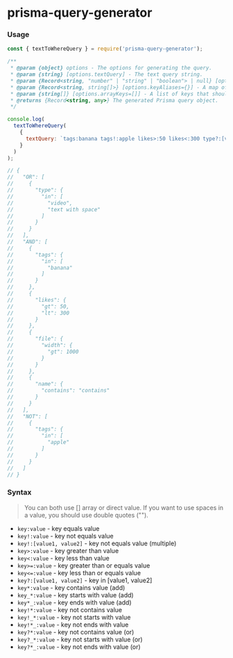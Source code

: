 # prisma-query-generator


### Usage

```js
const { textToWhereQuery } = require('prisma-query-generator');

/**
 * @param {object} options - The options for generating the query.
 * @param {string} [options.textQuery] - The text query string.
 * @param {Record<string, "number" | "string" | "boolean"> | null} [options.validKeys=null] - A map of valid keys and their expected types.
 * @param {Record<string, string[]>} [options.keyAliases={}] - A map of key aliases to their corresponding original keys.
 * @param {string[]} [options.arrayKeys=[]] - A list of keys that should be treated as arrays.
 * @returns {Record<string, any>} The generated Prisma query object.
 */

console.log(
  textToWhereQuery(
    {
      textQuery: `tags:banana tags!:apple likes>:50 likes<:300 type?:[video, "text with space"], file.width>:1000 name*:contains`,
    }
  )
);

// {
//   "OR": [
//     {
//       "type": {
//         "in": [
//           "video",
//           "text with space"
//         ]
//       }
//     }
//   ],
//   "AND": [
//     {
//       "tags": {
//         "in": [
//           "banana"
//         ]
//       }
//     },
//     {
//       "likes": {
//         "gt": 50,
//         "lt": 300
//       }
//     },
//     {
//       "file": {
//         "width": {
//           "gt": 1000
//         }
//       }
//     },
//     {
//       "name": {
//         "contains": "contains"
//       }
//     }
//   ],
//   "NOT": [
//     {
//       "tags": {
//         "in": [
//           "apple"
//         ]
//       }
//     }
//   ]
// }
```

### Syntax
> You can both use [] array or direct value. If you want to use spaces in a value, you should use double quotes (""). 
- `key:value` - key equals value
- `key!:value` - key not equals value
- `key!:[value1, value2]` - key not equals value (multiple)
- `key>:value` - key greater than value
- `key<:value` - key less than value
- `key>=:value` - key greater than or equals value
- `key<=:value` - key less than or equals value
- `key?:[value1, value2]` - key in [value1, value2]
- `key*:value` - key contains value (add)
- `key_*:value` - key starts with value (add)
- `key*_:value` - key ends with value (add)
- `key!*:value` - key not contains value
- `key!_*:value` - key not starts with value
- `key!*_:value` - key not ends with value
- `key?*:value` - key not contains value (or)
- `key?_*:value` - key not starts with value (or)
- `key?*_:value` - key not ends with value (or)